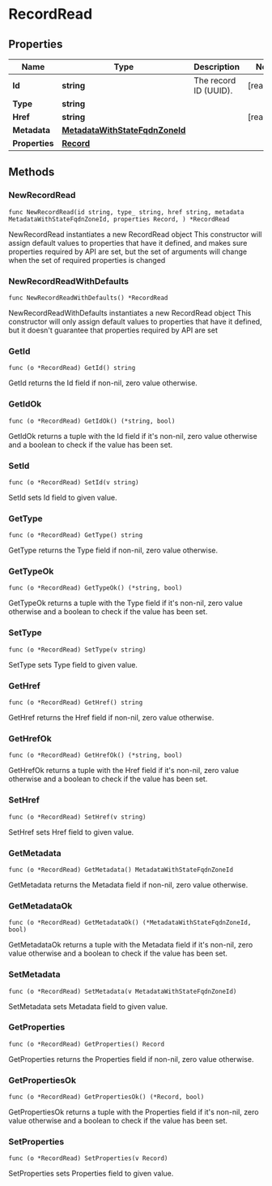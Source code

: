 # RecordRead

## Properties

|Name | Type | Description | Notes|
|------------ | ------------- | ------------- | -------------|
|**Id** | **string** | The record ID (UUID). | [readonly] |
|**Type** | **string** |  | |
|**Href** | **string** |  | [readonly] |
|**Metadata** | [**MetadataWithStateFqdnZoneId**](MetadataWithStateFqdnZoneId.md) |  | |
|**Properties** | [**Record**](Record.md) |  | |

## Methods

### NewRecordRead

`func NewRecordRead(id string, type_ string, href string, metadata MetadataWithStateFqdnZoneId, properties Record, ) *RecordRead`

NewRecordRead instantiates a new RecordRead object
This constructor will assign default values to properties that have it defined,
and makes sure properties required by API are set, but the set of arguments
will change when the set of required properties is changed

### NewRecordReadWithDefaults

`func NewRecordReadWithDefaults() *RecordRead`

NewRecordReadWithDefaults instantiates a new RecordRead object
This constructor will only assign default values to properties that have it defined,
but it doesn't guarantee that properties required by API are set

### GetId

`func (o *RecordRead) GetId() string`

GetId returns the Id field if non-nil, zero value otherwise.

### GetIdOk

`func (o *RecordRead) GetIdOk() (*string, bool)`

GetIdOk returns a tuple with the Id field if it's non-nil, zero value otherwise
and a boolean to check if the value has been set.

### SetId

`func (o *RecordRead) SetId(v string)`

SetId sets Id field to given value.


### GetType

`func (o *RecordRead) GetType() string`

GetType returns the Type field if non-nil, zero value otherwise.

### GetTypeOk

`func (o *RecordRead) GetTypeOk() (*string, bool)`

GetTypeOk returns a tuple with the Type field if it's non-nil, zero value otherwise
and a boolean to check if the value has been set.

### SetType

`func (o *RecordRead) SetType(v string)`

SetType sets Type field to given value.


### GetHref

`func (o *RecordRead) GetHref() string`

GetHref returns the Href field if non-nil, zero value otherwise.

### GetHrefOk

`func (o *RecordRead) GetHrefOk() (*string, bool)`

GetHrefOk returns a tuple with the Href field if it's non-nil, zero value otherwise
and a boolean to check if the value has been set.

### SetHref

`func (o *RecordRead) SetHref(v string)`

SetHref sets Href field to given value.


### GetMetadata

`func (o *RecordRead) GetMetadata() MetadataWithStateFqdnZoneId`

GetMetadata returns the Metadata field if non-nil, zero value otherwise.

### GetMetadataOk

`func (o *RecordRead) GetMetadataOk() (*MetadataWithStateFqdnZoneId, bool)`

GetMetadataOk returns a tuple with the Metadata field if it's non-nil, zero value otherwise
and a boolean to check if the value has been set.

### SetMetadata

`func (o *RecordRead) SetMetadata(v MetadataWithStateFqdnZoneId)`

SetMetadata sets Metadata field to given value.


### GetProperties

`func (o *RecordRead) GetProperties() Record`

GetProperties returns the Properties field if non-nil, zero value otherwise.

### GetPropertiesOk

`func (o *RecordRead) GetPropertiesOk() (*Record, bool)`

GetPropertiesOk returns a tuple with the Properties field if it's non-nil, zero value otherwise
and a boolean to check if the value has been set.

### SetProperties

`func (o *RecordRead) SetProperties(v Record)`

SetProperties sets Properties field to given value.



